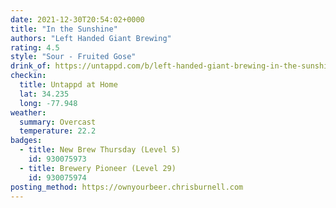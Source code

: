 ```yaml
---
date: 2021-12-30T20:54:02+0000
title: "In the Sunshine"
authors: "Left Handed Giant Brewing"
rating: 4.5
style: "Sour - Fruited Gose"
drink_of: https://untappd.com/b/left-handed-giant-brewing-in-the-sunshine/
checkin:
  title: Untappd at Home
  lat: 34.235
  long: -77.948
weather:
  summary: Overcast
  temperature: 22.2
badges:
  - title: New Brew Thursday (Level 5)
    id: 930075973
  - title: Brewery Pioneer (Level 29)
    id: 930075974
posting_method: https://ownyourbeer.chrisburnell.com
---
```

